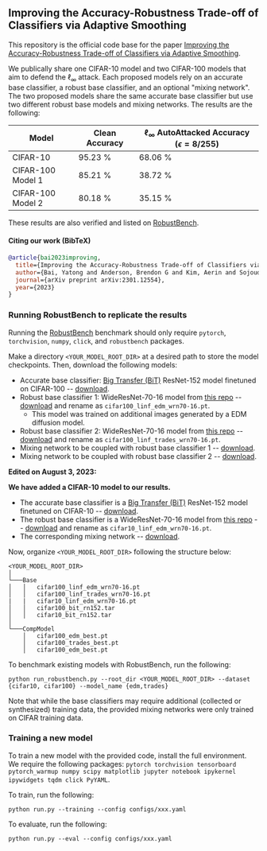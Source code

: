 ## Improving the Accuracy-Robustness Trade-off of Classifiers via Adaptive Smoothing

This repository is the official code base for the paper [Improving the Accuracy-Robustness Trade-off of Classifiers via Adaptive Smoothing](https://arxiv.org/abs/2301.12554).

We publically share one CIFAR-10 model and two CIFAR-100 models that aim to defend the $\ell_\infty$ attack. Each proposed models rely on an accurate base classifier, a robust base classifier, and an optional "mixing network". The two proposed models share the same accurate base classifier but use two different robust base models and mixing networks. The results are the following:

| Model             | Clean Accuracy | $\ell_\infty$ AutoAttacked Accuracy ($\epsilon = 8/255$) |
|-------------------|----------------|----------------------------------------------------------|
| CIFAR-10          | 95.23 %        | 68.06 %                                                  |
| CIFAR-100 Model 1 | 85.21 %        | 38.72 %                                                  |
| CIFAR-100 Model 2 | 80.18 %        | 35.15 %                                                  |

These results are also verified and listed on [RobustBench](https://robustbench.github.io).

#### Citing our work (BibTeX)

```bibtex
@article{bai2023improving,
  title={Improving the Accuracy-Robustness Trade-off of Classifiers via Adaptive Smoothing},
  author={Bai, Yatong and Anderson, Brendon G and Kim, Aerin and Sojoudi, Somayeh},
  journal={arXiv preprint arXiv:2301.12554},
  year={2023}
}
```


### Running RobustBench to replicate the results

Running the [RobustBench](https://github.com/RobustBench/robustbench) benchmark should only require `pytorch`, `torchvision`, `numpy`, `click`, and `robustbench` packages.

Make a directory `<YOUR_MODEL_ROOT_DIR>` at a desired path to store the model checkpoints. Then, download the following models:
- Accurate base classifier: [Big Transfer (BiT)](https://github.com/google-research/big_transfer) ResNet-152 model finetuned on CIFAR-100 -- [download](http://172.233.227.28/base_models/cifar100/cifar100_std_rn152.pt).
- Robust base classifier 1: WideResNet-70-16 model from [this repo](https://github.com/wzekai99/DM-Improves-AT) -- [download](https://huggingface.co/wzekai99/DM-Improves-AT/resolve/main/checkpoint/cifar100_linf_wrn70-16.pt) and rename as `cifar100_linf_edm_wrn70-16.pt`.
  - This model was trained on additional images generated by a EDM diffusion model.
- Robust base classifier 2: WideResNet-70-16 model from [this repo](https://github.com/deepmind/deepmind-research/tree/master/adversarial_robustness) -- [download](https://storage.googleapis.com/dm-adversarial-robustness/cifar100_linf_wrn70-16_with.pt) and rename as `cifar100_linf_trades_wrn70-16.pt`.
- Mixing network to be coupled with robust base classifier 1 -- [download](https://drive.google.com/uc?export=download&id=15FHXj7lmAgKT4Miu6S1CONufFtAwlWyT).
- Mixing network to be coupled with robust base classifier 2 -- [download](https://drive.google.com/uc?export=download&id=1_Lh0XLlo3mX0B9o2jGebG8L6h_NpwFea).


**Edited on August 3, 2023:**

**We have added a CIFAR-10 model to our results.**
- The accurate base classifier is a [Big Transfer (BiT)](https://github.com/google-research/big_transfer) ResNet-152 model finetuned on CIFAR-10 -- [download](http://172.233.227.28/base_models/cifar10/cifar10_std_rn152.pt).
- The robust base classifier is a WideResNet-70-16 model from [this repo](https://github.com/wzekai99/DM-Improves-AT) -- [download](https://huggingface.co/wzekai99/DM-Improves-AT/resolve/main/checkpoint/cifar10_linf_wrn70-16.pt) and rename as `cifar10_linf_edm_wrn70-16.pt`.
- The corresponding mixing network -- [download](https://drive.google.com/uc?export=download&id=1SE19EHy6WFDqpNs2_exQ9iotV2sF0CZ9).

Now, organize `<YOUR_MODEL_ROOT_DIR>` following the structure below:
```
<YOUR_MODEL_ROOT_DIR>
│
└───Base
│   │   cifar100_linf_edm_wrn70-16.pt
│   │   cifar100_linf_trades_wrn70-16.pt
|   |   cifar10_linf_edm_wrn70-16.pt
│   │   cifar100_bit_rn152.tar
│   │   cifar10_bit_rn152.tar
│   
└───CompModel
    │   cifar100_edm_best.pt
    │   cifar100_trades_best.pt
    │   cifar100_edm_best.pt
```

To benchmark existing models with RobustBench, run the following:
```
python run_robustbench.py --root_dir <YOUR_MODEL_ROOT_DIR> --dataset {cifar10, cifar100} --model_name {edm,trades}
```

Note that while the base classifiers may require additional (collected or synthesized) training data, the provided mixing networks were only trained on CIFAR training data.

### Training a new model

To train a new model with the provided code, install the full environment. We require the following packages: `pytorch torchvision tensorboard pytorch_warmup numpy scipy matplotlib jupyter notebook ipykernel ipywidgets tqdm click PyYAML`.

To train, run the following:
```
python run.py --training --config configs/xxx.yaml
```

To evaluate, run the following:
```
python run.py --eval --config configs/xxx.yaml
```
